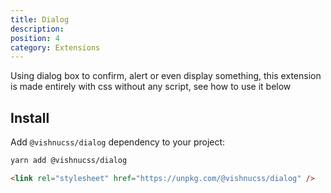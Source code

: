 ```yaml
---
title: Dialog
description:
position: 4
category: Extensions
---
```


Using dialog box to confirm, alert or even display something, this extension is made entirely with css without any script, see how to use it below

## Install

Add `@vishnucss/dialog` dependency to your project:

<code-group>
  <code-block label="YARN" active>

```bash
yarn add @vishnucss/dialog
```

  </code-block>
  <code-block label="CDN">

```html
<link rel="stylesheet" href="https://unpkg.com/@vishnucss/dialog" />
```

  </code-block>
</code-group>
